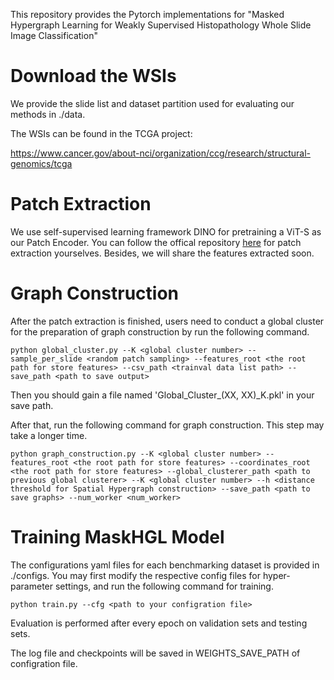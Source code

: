 This repository provides the Pytorch implementations for "Masked Hypergraph Learning for Weakly Supervised Histopathology Whole Slide Image Classification"

# Download the WSIs

We provide the slide list and dataset partition used for evaluating our methods in ./data.

The WSIs can be found in the TCGA project:

https://www.cancer.gov/about-nci/organization/ccg/research/structural-genomics/tcga

# Patch Extraction

We use self-supervised learning framework DINO for pretraining a ViT-S as our Patch Encoder. You can follow the offical 
repository [here](https://github.com/facebookresearch/dino) for patch extraction yourselves. Besides, we will share the features extracted soon.

# Graph Construction

After the patch extraction is finished, users need to conduct a global cluster for the preparation of graph construction by run the following command.

```
python global_cluster.py --K <global cluster number> --sample_per_slide <random patch sampling> --features_root <the root path for store features> --csv_path <trainval data list path> --save_path <path to save output>
```

Then you should gain a file named 'Global_Cluster_(XX, XX)_K.pkl' in your save path.

After that, run the following command for graph construction. This step may take a longer time.

```
python graph_construction.py --K <global cluster number> --features_root <the root path for store features> --coordinates_root <the root path for store features> --global_clusterer_path <path to previous global clusterer> --K <global cluster number> --h <distance threshold for Spatial Hypergraph construction> --save_path <path to save graphs> --num_worker <num_worker>
```

# Training MaskHGL Model

The configurations yaml files for each benchmarking dataset is provided in ./configs. You may first modify the respective config files for hyper-parameter settings, and run the following command for training.

```
python train.py --cfg <path to your configration file>
```

Evaluation is performed after every epoch on validation sets and testing sets.

The log file and checkpoints will be saved in WEIGHTS_SAVE_PATH of configration file.
